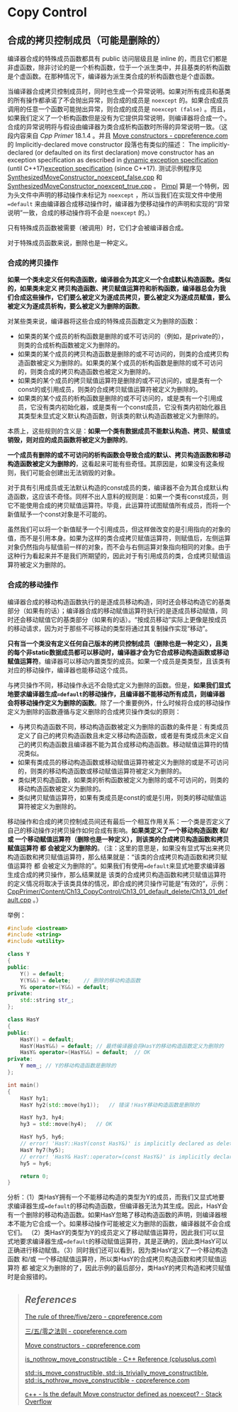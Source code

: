 # Copy Control

## 合成的拷贝控制成员（可能是删除的）

编译器合成的特殊成员函数都具有 public 访问层级且是 inline 的，而且它们都是非虚函数，除非讨论的是一个析构函数，位于一个派生类中，并且基类的析构函数是个虚函数。在那种情况下，编译器为派生类合成的析构函数也是个虚函数。

当编译器合成拷贝控制成员时，同时也生成一个异常说明。如果对所有成员和基类的所有操作都承诺了不会抛出异常，则合成的成员是 `noexcept` 的。如果合成成员调用的任意一个函数可能抛出异常，则合成的成员是 `noexcept (false)` 。而且，如果我们定义了一个析构函数但是没有为它提供异常说明，则编译器将合成一个。合成的异常说明将与假设由编译器为类合成析构函数时所得的异常说明一致。（这段内容来自 *Cpp Primer* 18.1.4 。并且 [Move constructors - cppreference.com](https://en.cppreference.com/w/cpp/language/move_constructor) 的 Implicitly-declared move constructor 段落也有类似的描述：  The implicitly-declared (or defaulted on its first declaration) move constructor has an exception specification as described in [dynamic exception specification](https://en.cppreference.com/w/cpp/language/except_spec) (until C++17)[exception specification](https://en.cppreference.com/w/cpp/language/noexcept_spec) (since C++17).  测试示例程序见 [SynthesizedMoveConstructor_noexcept_false.cpp](https://github.com/ltimaginea/Cpp-Primer/blob/main/CppPrimer/Content/Ch13_CopyControl/Ch13_01_default_delete/Ch13_01_SynthesizedMoveConstructor_noexcept_false.cpp) 和 [SynthesizedMoveConstructor_noexcept_true.cpp](https://github.com/ltimaginea/Cpp-Primer/blob/main/CppPrimer/Content/Ch13_CopyControl/Ch13_01_default_delete/Ch13_01_SynthesizedMoveConstructor_noexcept_true.cpp) 。 [Pimpl](https://github.com/ltimaginea/Cpp-Primer/tree/main/CppPrimer/Content/Ch13_CopyControl/Ch13_00_Pimpl) 算是一个特例，因为头文件中声明的移动操作未标记为 `noexcept` ，所以当我们在实现文件中使用 `=default` 来由编译器合成移动操作时，编译器为使移动操作的声明和实现的“异常说明”一致，合成的移动操作将不会是 `noexcept` 的。）

只有特殊成员函数被需要（被调用）时，它们才会被编译器合成。

对于特殊成员函数来说，删除也是一种定义。

### 合成的拷贝操作

**如果一个类未定义任何构造函数，编译器会为其定义一个合成默认构造函数。类似的，如果类未定义 拷贝构造函数、拷贝赋值运算符和析构函数，编译器总会为我们合成这些操作，它们要么被定义为逐成员拷贝，要么被定义为逐成员赋值，要么被定义为逐成员析构，要么被定义为删除的函数**。

对某些类来说，编译器将这些合成的特殊成员函数定义为删除的函数：

- 如果类的某个成员的析构函数是删除的或不可访问的（例如，是private的），则类的合成析构函数被定义为删除的。
- 如果类的某个成员的拷贝构造函数是删除的或不可访问的，则类的合成拷贝构造函数被定义为删除的。如果类的某个成员的析构函数是删除的或不可访问的，则类合成的拷贝构造函数也被定义为删除的。
- 如果类的某个成员的拷贝赋值运算符是删除的或不可访问的，或是类有一个const的或引用成员，则类的合成拷贝赋值运算符被定义为删除的。
- 如果类的某个成员的析构函数是删除的或不可访问的，或是类有一个引用成员，它没有类内初始化器，或是类有一个const成员，它没有类内初始化器且其类型未显式定义默认构造函数，则该类的默认构造函数被定义为删除的。 

本质上，这些规则的含义是：**如果一个类有数据成员不能默认构造、拷贝、赋值或销毁，则对应的成员函数将被定义为删除的**。 

**一个成员有删除的或不可访问的析构函数会导致合成的默认、拷贝构造函数和移动构造函数被定义为删除的**，这看起来可能有些奇怪。其原因是，如果没有这条规则，我们可能会创建出无法销毁的对象。 

对于具有引用成员或无法默认构造的const成员的类，编译器不会为其合成默认构造函数，这应该不奇怪。同样不出人意料的规则是：如果一个类有const成员，则它不能使用合成的拷贝赋值运算符。毕竟，此运算符试图赋值所有成员，而将一个新值赋予一个const对象是不可能的。 

虽然我们可以将一个新值赋予一个引用成员，但这样做改变的是引用指向的对象的值，而不是引用本身。如果为这样的类合成拷贝赋值运算符，则赋值后，左侧运算对象仍然指向与赋值前一样的对象，而不会与右侧运算对象指向相同的对象。由于这种行为看起来并不是我们所期望的，因此对于有引用成员的类，合成拷贝赋值运算符被定义为删除的。

### 合成的移动操作

编译器合成的移动构造函数执行的是逐成员移动构造，同时还会移动构造它的基类部分（如果有的话）；编译器合成的移动赋值运算符执行的是逐成员移动赋值，同时还会移动赋值它的基类部分（如果有的话）。“按成员移动”实际上更像是按成员的移动请求，因为对于那些不可移动的类型将通过其复制操作实现“移动”。

**只有当一个类没有定义任何自己版本的拷贝控制成员（删除也是一种定义），且类的每个非static数据成员都可以移动时，编译器才会为它合成移动构造函数或移动赋值运算符**。编译器可以移动内置类型的成员。如果一个成员是类类型，且该类有对应的移动操作，编译器也能移动这个成员。

与拷贝操作不同，移动操作永远不会隐式定义为删除的函数。但是，**如果我们显式地要求编译器生成`=default`的移动操作，且编译器不能移动所有成员，则编译器会将移动操作定义为删除的函数**。除了一个重要例外，什么时候将合成的移动操作定义为删除的函数遵循与定义删除的合成拷贝操作类似的原则：

- 与拷贝构造函数不同，移动构造函数被定义为删除的函数的条件是：有类成员定义了自己的拷贝构造函数且未定义移动构造函数，或者是有类成员未定义自己的拷贝构造函数且编译器不能为其合成移动构造函数。移动赋值运算符的情况类似。
- 如果有类成员的移动构造函数或移动赋值运算符被定义为删除的或是不可访问的，则类的移动构造函数或移动赋值运算符被定义为删除的。
- 类似拷贝构造函数，如果类的析构函数被定义为删除的或不可访问的，则类的移动构造函数被定义为删除的。
- 类似拷贝赋值运算符，如果有类成员是const的或是引用，则类的移动赋值运算符被定义为删除的。

移动操作和合成的拷贝控制成员间还有最后一个相互作用关系：一个类是否定义了自己的移动操作对拷贝操作如何合成有影响。**如果类定义了一个移动构造函数 和/或 一个移动赋值运算符（删除也是一种定义），则该类的合成拷贝构造函数和拷贝赋值运算符 都 会被定义为删除的**。（注：这里的意思是，如果没有显式写出来拷贝构造函数和拷贝赋值运算符，那么结果就是：“该类的合成拷贝构造函数和拷贝赋值运算符 都 会被定义为删除的”。如果我们有使用`=default`来显式地要求编译器生成合成的拷贝操作，那么结果就是 该类的合成拷贝构造函数和拷贝赋值运算符的定义情况将取决于该类具体的情况，即合成的拷贝操作可能是“有效的”，示例： [CppPrimer/Content/Ch13_CopyControl/Ch13_01_default_delete/Ch13_01_default.cpp](./Ch13_01_default_delete/Ch13_01_default.cpp) 。）

举例：

```cpp
#include <iostream>
#include <string>
#include <utility>

class Y
{
public:
	Y() = default;
	Y(Y&&) = delete;	// 删除的移动构造函数
	Y& operator=(Y&&) = default;
private:
	std::string str_;
};

class HasY
{
public:
	HasY() = default;
	HasY(HasY&&) = default;	// 最终编译器会将HasY的移动构造函数定义为删除的
	HasY& operator=(HasY&&) = default;	// OK
private:
	Y mem_;	// Y的移动构造函数是删除的
};

int main()
{
	HasY hy1;
	HasY hy2(std::move(hy1));	// 错误！HasY移动构造函数是删除的

	HasY hy3, hy4;
	hy3 = std::move(hy4);	// OK

	HasY hy5, hy6;
	// error! 'HasY::HasY(const HasY&)' is implicitly declared as deleted because 'HasY' declares a move constructor or move assignment operator
	HasY hy7(hy5);
	// error! 'HasY& HasY::operator=(const HasY&)' is implicitly declared as deleted because 'HasY' declares a move constructor or move assignment operator
	hy5 = hy6;

	return 0;
}
```

分析：（1）类HasY拥有一个不能移动构造的类型为Y的成员，而我们又显式地要求编译器生成`=default`的移动构造函数，但编译器无法为其生成。因此，HasY会有一个删除的移动构造函数。如果HasY忽略了移动构造函数的声明，则编译器根本不能为它合成一个。如果移动操作可能被定义为删除的函数，编译器就不会合成它们。 （2）类HasY的类型为Y的成员定义了移动赋值运算符，因此我们可以显式地要求编译器生成`=default`的移动赋值运算符，其是正确的，因此类HasY可以正确进行移动赋值。（3）同时我们还可以看到，因为类HasY定义了一个移动构造函数 和/或 一个移动赋值运算符，所以类HasY的合成拷贝构造函数和拷贝赋值运算符 都 被定义为删除的了，因此示例的最后部分，类HasY的拷贝构造和拷贝赋值时是会报错的。



> ## *References*
>
> [The rule of three/five/zero - cppreference.com](https://en.cppreference.com/w/cpp/language/rule_of_three)
>
> [三/五/零之法则 - cppreference.com](https://zh.cppreference.com/w/cpp/language/rule_of_three)
>
> [Move constructors - cppreference.com](https://en.cppreference.com/w/cpp/language/move_constructor)
>
> [is_nothrow_move_constructible - C++ Reference (cplusplus.com)](http://www.cplusplus.com/reference/type_traits/is_nothrow_move_constructible/)
>
> [std::is_move_constructible, std::is_trivially_move_constructible, std::is_nothrow_move_constructible - cppreference.com](https://en.cppreference.com/w/cpp/types/is_move_constructible)
>
> [c++ - Is the default Move constructor defined as noexcept? - Stack Overflow](https://stackoverflow.com/questions/18653726/is-the-default-move-constructor-defined-as-noexcept)
>
> 

